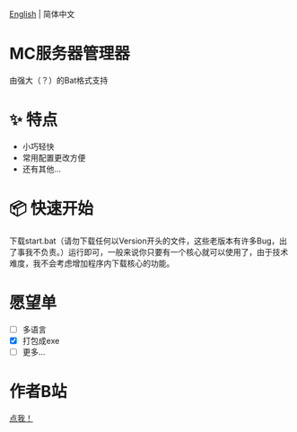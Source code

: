 [English](README.md) | 简体中文

# MC服务器管理器

由强大（？）的Bat格式支持

# ✨ 特点

- 小巧轻快
- 常用配置更改方便
- 还有其他...

# 📦 快速开始

下载start.bat（请勿下载任何以Version开头的文件，这些老版本有许多Bug，出了事我不负责。）运行即可，一般来说你只要有一个核心就可以使用了，由于技术难度，我不会考虑增加程序内下载核心的功能。

# 愿望单

- [ ] 多语言
- [x] 打包成exe
- [ ] 更多...

# 作者B站

[点我！](https://space.bilibili.com/3546703915387263)
